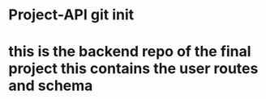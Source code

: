 # Project-API git init
# this is the backend repo of the final project this contains the user routes and schema
